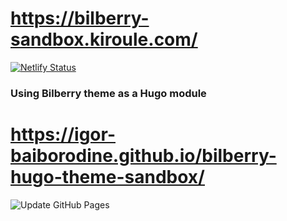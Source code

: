 # https://bilberry-sandbox.kiroule.com/

[![Netlify Status](https://api.netlify.com/api/v1/badges/cfc1da32-eb8f-4e79-bc72-18cdeb4a2f90/deploy-status)](https://app.netlify.com/sites/bilberry-sandbox/deploys)

### Using Bilberry theme as a Hugo module
# https://igor-baiborodine.github.io/bilberry-hugo-theme-sandbox/

![Update GitHub Pages](https://github.com/igor-baiborodine/bilberry-hugo-theme-sandbox/actions/workflows/gh-pages.yml/badge.svg)
